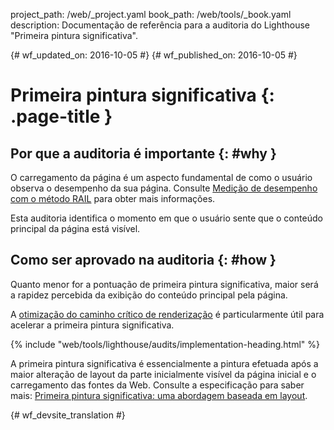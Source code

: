 project_path: /web/_project.yaml
book_path: /web/tools/_book.yaml
description: Documentação de referência para a auditoria do Lighthouse "Primeira pintura significativa".

{# wf_updated_on: 2016-10-05 #}
{# wf_published_on: 2016-10-05 #}

# Primeira pintura significativa {: .page-title }

## Por que a auditoria é importante {: #why }

O carregamento da página é um aspecto fundamental de como o usuário observa o desempenho da sua
página. Consulte [Medição de desempenho com o método RAIL](/web/fundamentals/performance/rail) para obter mais informações.

Esta auditoria identifica o momento em que o usuário sente que o conteúdo
principal da página está visível.

## Como ser aprovado na auditoria {: #how }

Quanto menor for a pontuação de primeira pintura significativa, maior será a rapidez percebida
da exibição do conteúdo principal pela página.

A [otimização do caminho crítico de renderização](/web/fundamentals/performance/critical-rendering-path/)
é particularmente útil para acelerar a primeira pintura significativa.

{% include "web/tools/lighthouse/audits/implementation-heading.html" %}

A primeira pintura significativa é essencialmente a pintura efetuada após a maior
alteração de layout da parte inicialmente visível da página inicial e o carregamento das fontes da Web. Consulte a
especificação para saber mais:
[Primeira pintura significativa: uma abordagem baseada em layout](https://docs.google.com/document/d/1BR94tJdZLsin5poeet0XoTW60M0SjvOJQttKT-JK8HI/view).


{# wf_devsite_translation #}
